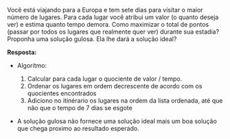 Você está viajando para a Europa e tem sete dias para visitar o maior número de lugares. Para cada lugar você atribui um valor (o quanto deseja ver) e estima quanto tempo demora. Como maximizar o total de pontos (passar por todos os lugares que realmente quer ver) durante sua estadia? Proponha uma solução gulosa. Ela lhe dará a solução ideal?

**Resposta:**
- Algoritmo:
  1. Calcular para cada lugar o quociente de valor / tempo.
  2. Ordenar os lugares em ordem decrescente de acordo com os quocientes encontrados
  3. Adiciono no itinérario os lugares na ordem da lista ordenada, até que não que o tempo de 7 dias se esgote
   
- A solução gulosa não fornece uma solução ideal mais um boa solução que chega proximo ao resultado esperado.